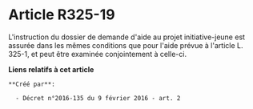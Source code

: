 # Article R325-19

L'instruction du dossier de demande d'aide au projet initiative-jeune est assurée dans les mêmes conditions que pour l'aide
prévue à l'article L. 325-1, et peut être examinée conjointement à celle-ci.

**Liens relatifs à cet article**

	**Créé par**:

	  - Décret n°2016-135 du 9 février 2016 - art. 2

